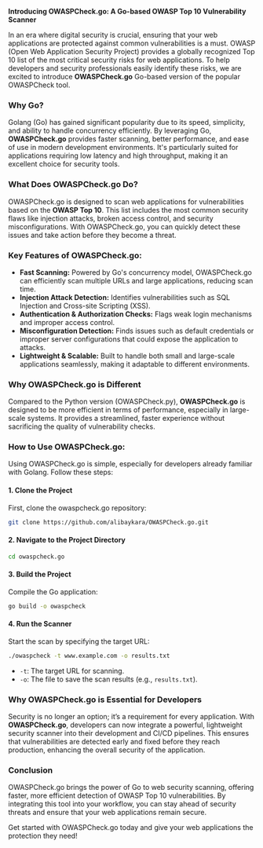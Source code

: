 **Introducing OWASPCheck.go: A Go-based OWASP Top 10 Vulnerability Scanner**

In an era where digital security is crucial, ensuring that your web applications are protected against common vulnerabilities is a must. OWASP (Open Web Application Security Project) provides a globally recognized Top 10 list of the most critical security risks for web applications. To help developers and security professionals easily identify these risks, we are excited to introduce **OWASPCheck.go** Go-based version of the popular OWASPCheck tool.

### Why Go?
Golang (Go) has gained significant popularity due to its speed, simplicity, and ability to handle concurrency efficiently. By leveraging Go, **OWASPCheck.go** provides faster scanning, better performance, and ease of use in modern development environments. It's particularly suited for applications requiring low latency and high throughput, making it an excellent choice for security tools.

### What Does OWASPCheck.go Do?
OWASPCheck.go is designed to scan web applications for vulnerabilities based on the **OWASP Top 10**. This list includes the most common security flaws like injection attacks, broken access control, and security misconfigurations. With OWASPCheck.go, you can quickly detect these issues and take action before they become a threat.

### Key Features of OWASPCheck.go:
- **Fast Scanning:** Powered by Go's concurrency model, OWASPCheck.go can efficiently scan multiple URLs and large applications, reducing scan time.
- **Injection Attack Detection:** Identifies vulnerabilities such as SQL Injection and Cross-site Scripting (XSS).
- **Authentication & Authorization Checks:** Flags weak login mechanisms and improper access control.
- **Misconfiguration Detection:** Finds issues such as default credentials or improper server configurations that could expose the application to attacks.
- **Lightweight & Scalable:** Built to handle both small and large-scale applications seamlessly, making it adaptable to different environments.

### Why OWASPCheck.go is Different
Compared to the Python version (OWASPCheck.py), **OWASPCheck.go** is designed to be more efficient in terms of performance, especially in large-scale systems. It provides a streamlined, faster experience without sacrificing the quality of vulnerability checks.

### How to Use OWASPCheck.go:
Using OWASPCheck.go is simple, especially for developers already familiar with Golang. Follow these steps:

#### 1. Clone the Project
First, clone the owaspcheck.go repository:

```bash
git clone https://github.com/alibaykara/OWASPCheck.go.git
```

#### 2. Navigate to the Project Directory
```bash
cd owaspcheck.go
```

#### 3. Build the Project
Compile the Go application:

```bash
go build -o owaspcheck
```

#### 4. Run the Scanner
Start the scan by specifying the target URL:

```bash
./owaspcheck -t www.example.com -o results.txt
```

- `-t`: The target URL for scanning.
- `-o`: The file to save the scan results (e.g., `results.txt`).

### Why OWASPCheck.go is Essential for Developers
Security is no longer an option; it’s a requirement for every application. With **OWASPCheck.go**, developers can now integrate a powerful, lightweight security scanner into their development and CI/CD pipelines. This ensures that vulnerabilities are detected early and fixed before they reach production, enhancing the overall security of the application.

### Conclusion
OWASPCheck.go brings the power of Go to web security scanning, offering faster, more efficient detection of OWASP Top 10 vulnerabilities. By integrating this tool into your workflow, you can stay ahead of security threats and ensure that your web applications remain secure.

Get started with OWASPCheck.go today and give your web applications the protection they need!
